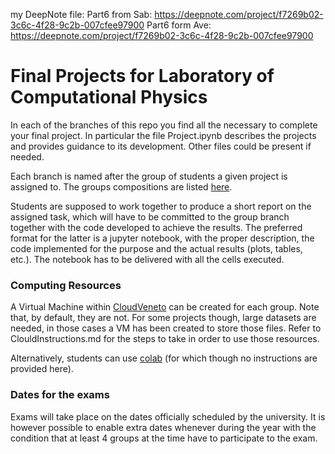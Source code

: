 my DeepNote file: 
Part6 from Sab: https://deepnote.com/project/f7269b02-3c6c-4f28-9c2b-007cfee97900
Part6 form Ave: https://deepnote.com/project/f7269b02-3c6c-4f28-9c2b-007cfee97900


# Final Projects for Laboratory of Computational Physics

In each of the branches of this repo you find all the necessary to complete your final project.
In particular the file Project.ipynb describes the projects and provides guidance to its development.
Other files could be present if needed.

Each branch is named after the group of students a given project is assigned to.
The groups compositions are listed [here](https://docs.google.com/spreadsheets/d/1UgRLj6IvLYC-3LQBT1lKkr1SPVbn4hbBdVuWV0Ky6nM/edit#gid=0).

Students are supposed to work together to produce a short report on the assigned task, which will have to be committed to the group branch together with the code developed to achieve the results. The preferred format for the latter is a jupyter notebook, with the proper description, the code implemented for the purpose and the actual results (plots, tables, etc.). The notebook has to be delivered with all the cells executed.

### Computing Resources

A Virtual Machine within [CloudVeneto](http://cloudveneto.it/) can be created for each group. Note that, by default, they are not. For some projects though, large datasets are needed, in those cases a VM has been created to store those files. Refer to ClouldInstructions.md for the steps to take in order to use those resources.

Alternatively, students can use [colab](https://colab.research.google.com/) (for which though no instructions are provided here).

### Dates for the exams

Exams will take place on the dates officially scheduled by the university. It is however possible to enable extra dates whenever during the year with the condition that at least 4 groups at the time have to participate to the exam.
